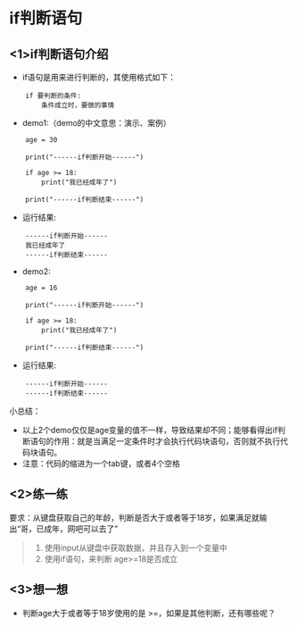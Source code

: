 # if判断语句

## <1>if判断语句介绍

- if语句是用来进行判断的，其使用格式如下：

```
    if 要判断的条件:
        条件成立时，要做的事情
```

- demo1:（demo的中文意思：演示、案例）

```
    age = 30

    print("------if判断开始------")

    if age >= 18:
        print("我已经成年了")

    print("------if判断结束------")
```

- 运行结果:

```
    ------if判断开始------
    我已经成年了
    ------if判断结束------
```

- demo2:

```
    age = 16

    print("------if判断开始------")

    if age >= 18:
        print("我已经成年了")

    print("------if判断结束------")
```

- 运行结果:

```
    ------if判断开始------
    ------if判断结束------
```

小总结：

- 以上2个demo仅仅是age变量的值不一样，导致结果却不同；能够看得出if判断语句的作用：就是当满足一定条件时才会执行代码块语句，否则就不执行代码块语句。
- 注意：代码的缩进为一个tab键，或者4个空格

## <2>练一练

要求：从键盘获取自己的年龄，判断是否大于或者等于18岁，如果满足就输出“哥，已成年，网吧可以去了”

> 1. 使用input从键盘中获取数据，并且存入到一个变量中
> 2. 使用if语句，来判断 age>=18是否成立

## <3>想一想

- 判断age大于或者等于18岁使用的是 >=，如果是其他判断，还有哪些呢？
